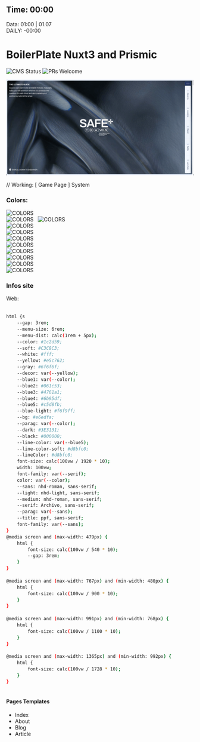 ## Time: 00:00
Data: 01:00  | 01.07  
DAILY: -00:00
 

# BoilerPlate Nuxt3 and Prismic
![CMS Status](https://img.shields.io/badge/CMS-Progressing-brightgreen.svg?color=informational)
![PRs Welcome](https://img.shields.io/badge/Building_Status-96%25-brightgreen)

  
![Screenshot](./cover.png)

// Working: [ Game Page ] System

### Colors:


![COLORS](https://img.shields.io/badge/----color:-%231c2d59-%231c2d59)  
![COLORS](https://img.shields.io/badge/----soft:-%23C3C8C3-%23C3C8C3)   
![COLORS](https://img.shields.io/badge/----white:-%23ffffff-%23ffffff)  
![COLORS](https://img.shields.io/badge/----yellow:-%23e5c762-%23e5c762)  
![COLORS](https://img.shields.io/badge/----gray:-%236f6f6f-%236f6f6f)  
![COLORS](https://img.shields.io/badge/----blue2:-%23061c53-%23061c53)  
![COLORS](https://img.shields.io/badge/----blue3:-%234761a1-%234761a1)  
![COLORS](https://img.shields.io/badge/----blue4:-%236b95df-%236b95df)  
![COLORS](https://img.shields.io/badge/----blue5:-%23c5d8fb-%23c5d8fb)  
![COLORS](https://img.shields.io/badge/----bluelight:-%23f6f9ff-%23f6f9ff)  
![COLORS](https://img.shields.io/badge/----bg:-%23e6edfa-%23e6edfa)  
###	 Infos site
Web:
```bash 

html {s
	--gap: 3rem;
	--menu-size: 6rem;
	--menu-dist: calc(1rem + 5px);
	--color: #1c2d59;
	--soft: #C3C8C3;
	--white: #fff;
	--yellow: #e5c762;
	--gray: #6f6f6f;
	--decor: var(--yellow);
	--blue1: var(--color);
	--blue2: #061c53;
	--blue3: #4761a1;
	--blue4: #6b95df;
	--blue5: #c5d8fb;
	--blue-light: #f6f9ff;
	--bg: #e6edfa;
	--parag: var(--color);
	--dark: #3E3131;
	--black: #000000;
	--line-color: var(--blue5);
	--line-color-soft: #d8bfc0;
	--lineColor: #d8bfc0;
	font-size: calc(100vw / 1920 * 10);
	width: 100vw;
	font-family: var(--serif);
	color: var(--color);  
	--sans: nhd-roman, sans-serif;
	--light: nhd-light, sans-serif;
	--medium: nhd-roman, sans-serif;
	--serif: Archivo, sans-serif;
	--parag: var(--sans);
	--title: ppf, sans-serif;
	font-family: var(--sans);
}
@media screen and (max-width: 479px) {
	html {
		font-size: calc(100vw / 540 * 10);
		--gap: 3rem;
	}
}

@media screen and (max-width: 767px) and (min-width: 480px) {
	html {
		font-size: calc(100vw / 900 * 10);
	}
}

@media screen and (max-width: 991px) and (min-width: 768px) {
	html {
		font-size: calc(100vw / 1100 * 10);
	}
}

@media screen and (max-width: 1365px) and (min-width: 992px) {
	html {
		font-size: calc(100vw / 1728 * 10);
	}
}



```

#### Pages Templates
<ul>
	<li>Index</li>
	<li>About</li>
	<li>Blog</li>
	<li>Article</li>
</ul>
